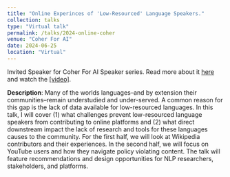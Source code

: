 ```yaml
---
title: "Online Experinces of 'Low-Resourced' Language Speakers."
collection: talks
type: "Virtual talk"
permalink: /talks/2024-online-coher
venue: "Coher For AI"
date: 2024-06-25
location: "Virtual"
---
```


Invited Speaker for Coher For AI Speaker series. Read more about it [here](https://cohere.com/events/hellina-hailu-nigatu-2024) and watch the [\[video\]](https://www.youtube.com/watch?v=KJ-BqUO_D2s).

**Description**: Many of the worlds languages–and by extension their communities–remain understudied and under-served. A common reason for this gap is the lack of data available for low-resourced languages. In this talk, I will cover (1) what challenges prevent low-resourced language speakers from contributing to online platforms and (2) what direct downstream impact the lack of research and tools for these languages causes to the community. For the first half, we will look at Wikipedia contributors and their experiences. In the second half, we will focus on YouTube users and how they navigate policy violating content. The talk will feature recommendations and design opportunities for NLP researchers, stakeholders, and platforms. 
